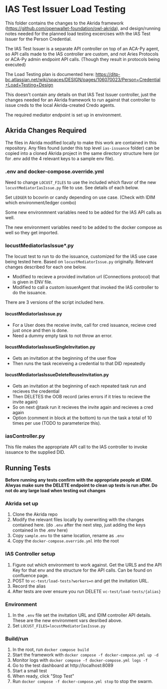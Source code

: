 # IAS Test Issuer Load Testing

This folder contains the changes to the Akrida framework (https://github.com/openwallet-foundation/owl-akrida), and design/running notes needed for the planned load testing excercises with the IAS Test Issuer for the Person Credential.

The IAS Test Issuer is a separate API controller on top of an ACA-Py agent, so API calls made to the IAS controller are custom, and not Aries Protocols or ACA-Py admin endpoint API calls. (Though they result in protocols being executed)

The Load Testing plan is documented here:
https://ditp-bc.atlassian.net/wiki/spaces/DESIGN/pages/106070023/Person+Credential+Load+Testing+Design

This doesn't contain any details on that IAS Test Issuer controller, just the changes needed for an  Akrida framework to run against that controller to issue creds to the local Akrida-created Credo agents.

The required mediator endpoint is set up in environment.

## Akrida Changes Required

The files in Akrida modified locally to make this work are contained in this repository. Any files found (under this top level `ias-issuance` folder) can be copied into a cloned Akrida project in the same directory structure here (or for .env add the 4 relevant keys to a sample env file).

### .env and docker-compose.override.yml
Need to change `LOCUST_FILES` to use the included which flavor of the new `locustMediatorIasIssue.py` file to use. See details of each below.

Set `LEDGER` to bcovrin or candy depending on use case. (Check with IDIM which environment/ledger combo)

Some new environmnent variables need to be added for the IAS API calls as well.

The new environment variables need to be added to the docker compose as well so they get imported. 

### locustMediatorIasIssue*.py
The locust test to run to do the issuance, customized for the IAS use case being tested here.
Based on `locustMediatorIssue.py` originally. Relevant changes described for each one below.

- Modified to recieve a provided invitation url (Connections protocol) that is given in ENV file.
- Modified to call a custom issuerAgent that invoked the IAS controller to do the issuance.

There are 3 versions of the script included here.

#### locustMediatorIasIssue.py
- For a User does the receive invite, call for cred issuance, recieve cred just once and then is done.
- Need a dummy empty task to not throw an error.

#### locustMediatorIasIssueSingleInvitation.py
- Gets an invitation at the beginning of the user flow
- Then runs the task receiveing a credential to that DID repeatedly

#### locustMediatorIasIssueDeleteReuseInvitation.py
- Gets an invitation at the beginning of each repeated task run and recieves the credential
- Then DELETES the OOB record (aries errors if it tries to recieve the invite again)
- So on next @task run it recieves the invite again and recieves a cred again
- Option (comment in block at the bottom) to run the task a total of 10 times per use (TODO to parameterize this).

### iasController.py
This file makes the appropriate API call to the IAS controller to invoke issuance to the supplied DID.

## Running Tests
**Before running any tests confirm with the appropriate people at IDIM. Alwyas make sure the DELETE endpoint to clean up tests is run after. Do not do any large load when testing out changes**

### Akrida set up
1. Clone the Akrida repo
1. Modify the relevant files locally by overwriting with the changes contained here. (do `.env` after the next step, just adding the keys contained in the .env here)
1. Copy `sample.env` to the same location, rename as `.env`
1. Copy the `docker-compose.override.yml` into the root

### IAS Controller setup
1. Figure out which environment to work against. Get the URLS and the API Key for that env and the structure for the API calls. Can be found on confluence page.
1. POST to `vc-test/load-tests?workers=n` and get the invitation URL.
1. Record the alias
1. After tests are over ensure you run DELETE `vc-test/load-tests/{alias}`

### Environment
1. In the `.env` file set the invitation URL and IDIM controller API details. These are the new environment vars desribed above.
2. Set `LOCUST_FILES=locustMediatorIasIssue.py`

### Build/run
1. In the root, run `docker compose build`
2. Start the framework with `docker compose -f docker-compose.yml up -d`
3. Monitor logs with `docker compose -f docker-compose.yml logs -f`
4. Go to the test dashboard at http://localhost:8089
5. Start a small test 
6. When ready, click "Stop Test"
7. Run `docker compose -f docker-compose.yml stop` to stop the swarm.

